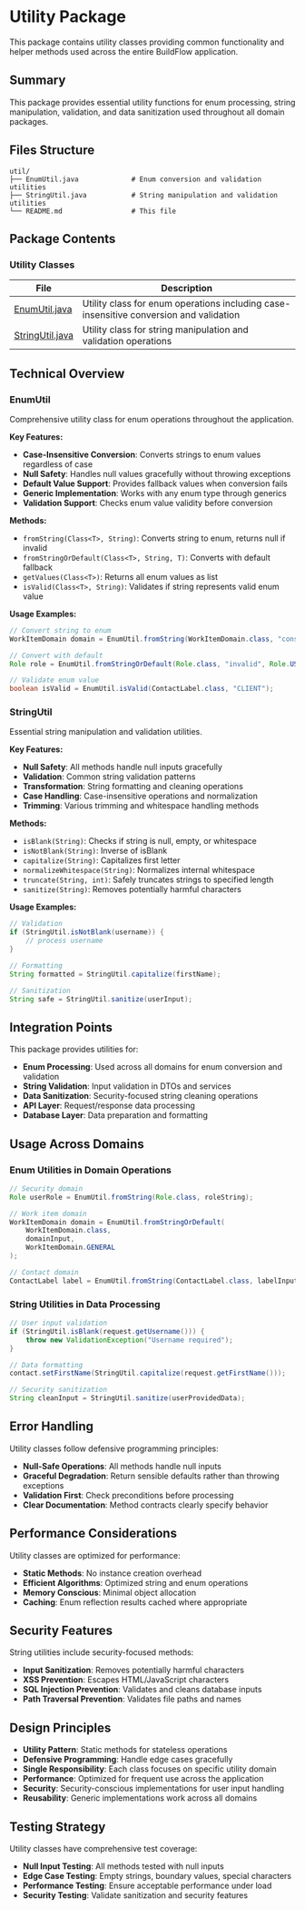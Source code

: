 # Utility Package

This package contains utility classes providing common functionality and helper methods used across the entire BuildFlow application.

## Summary

This package provides essential utility functions for enum processing, string manipulation, validation, and data sanitization used throughout all domain packages.

## Files Structure

```
util/
├── EnumUtil.java             # Enum conversion and validation utilities
├── StringUtil.java           # String manipulation and validation utilities
└── README.md                 # This file
```

## Package Contents

### Utility Classes

| File | Description |
|------|-------------|
| [EnumUtil.java](EnumUtil.java) | Utility class for enum operations including case-insensitive conversion and validation |
| [StringUtil.java](StringUtil.java) | Utility class for string manipulation and validation operations |

## Technical Overview

### EnumUtil
Comprehensive utility class for enum operations throughout the application.

**Key Features:**
- **Case-Insensitive Conversion**: Converts strings to enum values regardless of case
- **Null Safety**: Handles null values gracefully without throwing exceptions
- **Default Value Support**: Provides fallback values when conversion fails
- **Generic Implementation**: Works with any enum type through generics
- **Validation Support**: Checks enum value validity before conversion

**Methods:**
- `fromString(Class<T>, String)`: Converts string to enum, returns null if invalid
- `fromStringOrDefault(Class<T>, String, T)`: Converts with default fallback
- `getValues(Class<T>)`: Returns all enum values as list
- `isValid(Class<T>, String)`: Validates if string represents valid enum value

**Usage Examples:**
```java
// Convert string to enum
WorkItemDomain domain = EnumUtil.fromString(WorkItemDomain.class, "construction");

// Convert with default
Role role = EnumUtil.fromStringOrDefault(Role.class, "invalid", Role.USER);

// Validate enum value
boolean isValid = EnumUtil.isValid(ContactLabel.class, "CLIENT");
```

### StringUtil
Essential string manipulation and validation utilities.

**Key Features:**
- **Null Safety**: All methods handle null inputs gracefully
- **Validation**: Common string validation patterns
- **Transformation**: String formatting and cleaning operations
- **Case Handling**: Case-insensitive operations and normalization
- **Trimming**: Various trimming and whitespace handling methods

**Methods:**
- `isBlank(String)`: Checks if string is null, empty, or whitespace
- `isNotBlank(String)`: Inverse of isBlank
- `capitalize(String)`: Capitalizes first letter
- `normalizeWhitespace(String)`: Normalizes internal whitespace
- `truncate(String, int)`: Safely truncates strings to specified length
- `sanitize(String)`: Removes potentially harmful characters

**Usage Examples:**
```java
// Validation
if (StringUtil.isNotBlank(username)) {
    // process username
}

// Formatting
String formatted = StringUtil.capitalize(firstName);

// Sanitization
String safe = StringUtil.sanitize(userInput);
```

## Integration Points

This package provides utilities for:
- **Enum Processing**: Used across all domains for enum conversion and validation
- **String Validation**: Input validation in DTOs and services
- **Data Sanitization**: Security-focused string cleaning operations
- **API Layer**: Request/response data processing
- **Database Layer**: Data preparation and formatting

## Usage Across Domains

### Enum Utilities in Domain Operations
```java
// Security domain
Role userRole = EnumUtil.fromString(Role.class, roleString);

// Work item domain
WorkItemDomain domain = EnumUtil.fromStringOrDefault(
    WorkItemDomain.class, 
    domainInput, 
    WorkItemDomain.GENERAL
);

// Contact domain
ContactLabel label = EnumUtil.fromString(ContactLabel.class, labelInput);
```

### String Utilities in Data Processing
```java
// User input validation
if (StringUtil.isBlank(request.getUsername())) {
    throw new ValidationException("Username required");
}

// Data formatting
contact.setFirstName(StringUtil.capitalize(request.getFirstName()));

// Security sanitization
String cleanInput = StringUtil.sanitize(userProvidedData);
```

## Error Handling

Utility classes follow defensive programming principles:
- **Null-Safe Operations**: All methods handle null inputs
- **Graceful Degradation**: Return sensible defaults rather than throwing exceptions
- **Validation First**: Check preconditions before processing
- **Clear Documentation**: Method contracts clearly specify behavior

## Performance Considerations

Utility classes are optimized for performance:
- **Static Methods**: No instance creation overhead
- **Efficient Algorithms**: Optimized string and enum operations
- **Memory Conscious**: Minimal object allocation
- **Caching**: Enum reflection results cached where appropriate

## Security Features

String utilities include security-focused methods:
- **Input Sanitization**: Removes potentially harmful characters
- **XSS Prevention**: Escapes HTML/JavaScript characters
- **SQL Injection Prevention**: Validates and cleans database inputs
- **Path Traversal Prevention**: Validates file paths and names

## Design Principles

- **Utility Pattern**: Static methods for stateless operations
- **Defensive Programming**: Handle edge cases gracefully
- **Single Responsibility**: Each class focuses on specific utility domain
- **Performance**: Optimized for frequent use across the application
- **Security**: Security-conscious implementations for user input handling
- **Reusability**: Generic implementations work across all domains

## Testing Strategy

Utility classes have comprehensive test coverage:
- **Null Input Testing**: All methods tested with null inputs
- **Edge Case Testing**: Empty strings, boundary values, special characters
- **Performance Testing**: Ensure acceptable performance under load
- **Security Testing**: Validate sanitization and security features